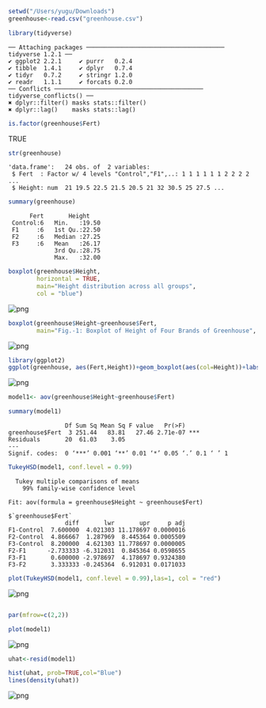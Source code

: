 

```R
setwd("/Users/yugu/Downloads")
greenhouse<-read.csv("greenhouse.csv")
```


```R
library(tidyverse)
```

    ── Attaching packages ─────────────────────────────────────── tidyverse 1.2.1 ──
    ✔ ggplot2 2.2.1     ✔ purrr   0.2.4
    ✔ tibble  1.4.1     ✔ dplyr   0.7.4
    ✔ tidyr   0.7.2     ✔ stringr 1.2.0
    ✔ readr   1.1.1     ✔ forcats 0.2.0
    ── Conflicts ────────────────────────────────────────── tidyverse_conflicts() ──
    ✖ dplyr::filter() masks stats::filter()
    ✖ dplyr::lag()    masks stats::lag()



```R
is.factor(greenhouse$Fert)
```


TRUE



```R
str(greenhouse)
```

    'data.frame':	24 obs. of  2 variables:
     $ Fert  : Factor w/ 4 levels "Control","F1",..: 1 1 1 1 1 1 2 2 2 2 ...
     $ Height: num  21 19.5 22.5 21.5 20.5 21 32 30.5 25 27.5 ...



```R
summary(greenhouse)
```


          Fert       Height     
     Control:6   Min.   :19.50  
     F1     :6   1st Qu.:22.50  
     F2     :6   Median :27.25  
     F3     :6   Mean   :26.17  
                 3rd Qu.:28.75  
                 Max.   :32.00  



```R
boxplot(greenhouse$Height, 
        horizontal = TRUE, 
        main="Height distribution across all groups",
        col = "blue")
```


![png](output_5_0.png)



```R
boxplot(greenhouse$Height~greenhouse$Fert, 
        main="Fig.-1: Boxplot of Height of Four Brands of Greenhouse", col= rainbow(4))
```


![png](output_6_0.png)



```R
library(ggplot2)
ggplot(greenhouse, aes(Fert,Height))+geom_boxplot(aes(col=Height))+labs(title="Boxplot of Height of Four Brands of Greenhouse")

```




![png](output_7_1.png)



```R
model1<- aov(greenhouse$Height~greenhouse$Fert)

```


```R
summary(model1)

```


                    Df Sum Sq Mean Sq F value   Pr(>F)    
    greenhouse$Fert  3 251.44   83.81   27.46 2.71e-07 ***
    Residuals       20  61.03    3.05                     
    ---
    Signif. codes:  0 ‘***’ 0.001 ‘**’ 0.01 ‘*’ 0.05 ‘.’ 0.1 ‘ ’ 1



```R
TukeyHSD(model1, conf.level = 0.99)

```


      Tukey multiple comparisons of means
        99% family-wise confidence level
    
    Fit: aov(formula = greenhouse$Height ~ greenhouse$Fert)
    
    $`greenhouse$Fert`
                    diff       lwr       upr     p adj
    F1-Control  7.600000  4.021303 11.178697 0.0000016
    F2-Control  4.866667  1.287969  8.445364 0.0005509
    F3-Control  8.200000  4.621303 11.778697 0.0000005
    F2-F1      -2.733333 -6.312031  0.845364 0.0598655
    F3-F1       0.600000 -2.978697  4.178697 0.9324380
    F3-F2       3.333333 -0.245364  6.912031 0.0171033




```R
plot(TukeyHSD(model1, conf.level = 0.99),las=1, col = "red")

```


![png](output_11_0.png)



```R

par(mfrow=c(2,2))

plot(model1)
```


![png](output_12_0.png)



```R
uhat<-resid(model1)
```


```R
hist(uhat, prob=TRUE,col="Blue")
lines(density(uhat))
```


![png](output_14_0.png)

